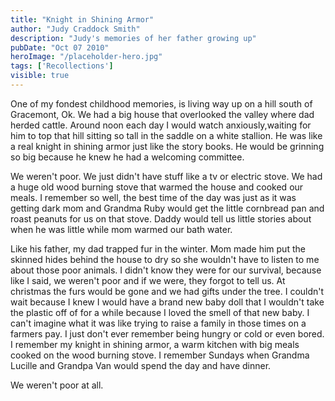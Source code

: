 ```yaml
---
title: "Knight in Shining Armor"
author: "Judy Craddock Smith"
description: "Judy's memories of her father growing up"
pubDate: "Oct 07 2010"
heroImage: "/placeholder-hero.jpg"
tags: ['Recollections']
visible: true
---
```

One of my fondest childhood memories, is living way up on a hill south of Gracemont, Ok. We had a big house that overlooked the valley where dad herded cattle. Around noon each day I would watch anxiously,waiting for him to top that hill sitting so tall in the saddle on a white stallion. He was like a real knight in shining armor just like the story books. He would be grinning so big because he knew he had a welcoming committee.

We weren't poor. We just didn't have stuff like a tv or electric stove. We had a huge old wood burning stove that warmed the house and cooked our meals. I remember so well, the best time of the day was just as it was getting dark mom and Grandma Ruby would get the little cornbread pan and roast peanuts for us on that stove. Daddy would tell us little stories about when he was little while mom warmed our bath water.

Like his father, my dad trapped fur in the winter. Mom made him put the skinned hides behind the house to dry so she wouldn't have to listen to me about those poor animals. I didn't know they were for our survival, because like I said, we weren't poor and if we were, they forgot to tell us.
At christmas the furs would be gone and we had gifts under the tree. I couldn't wait because I knew I would have a brand new baby doll that I wouldn't take the plastic off of for a while because I loved the smell of that new baby. I can't imagine what it was like trying to raise a family in those times on a farmers pay. I just don't ever remember being hungry or cold or even bored. I remember my knight in shining armor, a warm kitchen with big meals cooked on the wood burning stove. I remember Sundays when Grandma Lucille and Grandpa Van would spend the day and have dinner.

We weren't poor at all.
